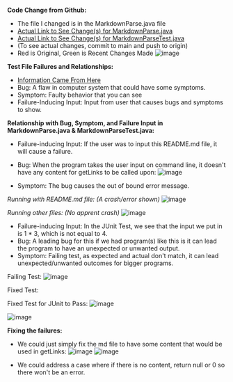 **Code Change from Github:**
* The file I changed is in the MarkdownParse.java file
* [Actual Link to See Change(s) for MarkdownParse.java](https://github.com/evprado849/markdown-parser/commit/dbdf3aaa81cf4ccfe618bff384f212ad78f80604)
* [Actual Link to See Change(s) for MarkdownParseTest.java](https://github.com/evprado849/markdown-parser/commit/8f38fa8d1a7ff8a979b786b7e226816bedeac47f)
* (To see actual changes, commit to main and push to origin)
* Red is Original, Green is Recent Changes Made
![image](https://user-images.githubusercontent.com/103149284/164958755-e470fdde-907a-4db7-9aea-a72fee109dff.png)

**Test File Failures and Relationships:**
* [Information Came From Here](https://blog.regehr.org/archives/199)
* Bug: A flaw in computer system that could have some symptoms.
* Symptom: Faulty behavior that you can see 
* Failure-Inducing Input: Input from user that causes bugs and symptoms to show.

**Relationship with Bug, Symptom, and Failure Input in MarkdownParse.java & MarkdownParseTest.java:**
* Failure-inducing Input: If the user was to input this README.md file, it will cause a failure.
* Bug: When the program takes the user input on command line, it doesn't have any content for getLinks to be called upon:
![image](https://user-images.githubusercontent.com/103149284/166155310-117eaf5d-94a9-4ba3-96f6-6957b3921acb.png)

* Symptom: The bug causes the out of bound error message.


_Running with README.md file: (A crash/error shown)_
![image](https://user-images.githubusercontent.com/103149284/166155186-d1cfd068-41a1-4139-ad02-aad6cef6a647.png)


_Running other files: (No apprent crash)_
![image](https://user-images.githubusercontent.com/103149284/166155206-19c4c660-24ee-4963-b840-7ebcbf470e3b.png)

* Failure-inducing Input: In the JUnit Test, we see that the input we put in is 1 * 3, which is not equal to 4.
* Bug: A leading bug for this if we had program(s) like this is it can lead the program to have an unexpected or unwanted output.
* Symptom: Failing test, as expected and actual don't match, it can lead unexpected/unwanted outcomes for bigger programs.

Failing Test:
![image](https://user-images.githubusercontent.com/103149284/166163724-fc94c2cd-4980-4bd6-87f1-c5ff82e29364.png)



Fixed Test:

Fixed Test for JUnit to Pass:
![image](https://user-images.githubusercontent.com/103149284/166163750-ae0ce4b7-5d6b-4ea2-bf72-4732a60d13eb.png)

![image](https://user-images.githubusercontent.com/103149284/166163704-c2fcefc4-175d-46c6-b55a-2e9529929e65.png)




**Fixing the failures:**
* We could just simply fix the md file to have some content that would be used in getLinks:
![image](https://user-images.githubusercontent.com/103149284/166155413-dc353654-80e7-4a71-944e-6b915e05fecb.png)
![image](https://user-images.githubusercontent.com/103149284/166155425-442406b5-8c23-49a9-990b-7e84820bceeb.png)

* We could address a case where if there is no content, return null or 0 so there won't be an error.


